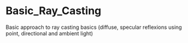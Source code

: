 # Basic_Ray_Casting
Basic approach to ray casting basics (diffuse, specular reflexions using point, directional and ambient light)
